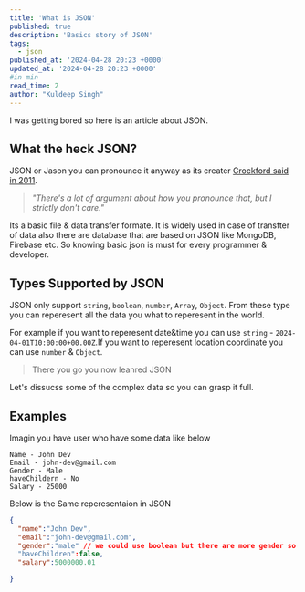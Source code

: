 ```yaml
---
title: 'What is JSON'
published: true
description: 'Basics story of JSON'
tags: 
  - json
published_at: '2024-04-28 20:23 +0000'
updated_at: '2024-04-28 20:23 +0000'
#in min
read_time: 2 
author: "Kuldeep Singh"
---
```


I was getting bored so here is an article about JSON.

## What the heck JSON?
JSON or Jason you can pronounce it anyway as its creater [Crockford said in 2011](https://en.wikipedia.org/wiki/JSON).
> *"There's a lot of argument about how you pronounce that, but I strictly don't care."*

Its a basic file & data transfer formate. It is widely used in case of transfter of data also there are database that are based on JSON like MongoDB, Firebase etc. So knowing basic json is must for every programmer & developer.

## Types Supported by JSON
JSON only support `string`, `boolean`, `number`, `Array`, `Object`. From these type you can reperesent all the data you what to reperesent in the world.
 
For example if you want to reperesent date&time you can use `string` - `2024-04-01T10:00:00+00.00Z`.If you want to reperesent location coordinate you can use `number` & `Object`.

> There you go you now leanred JSON

Let's dissucss some of the complex data so you can grasp it full.

## Examples
Imagin you have user who have some data like below
```TXT
Name - John Dev
Email - john-dev@gmail.com
Gender - Male
haveChildern - No
Salary - 25000
```
Below is the Same reperesentaion in JSON

```JSON
{
  "name":"John Dev",
  "email":"john-dev@gmail.com",
  "gender":"male" // we could use boolean but there are more gender so we have to use string
  "haveChildren":false,
  "salary":5000000.01

}
```









